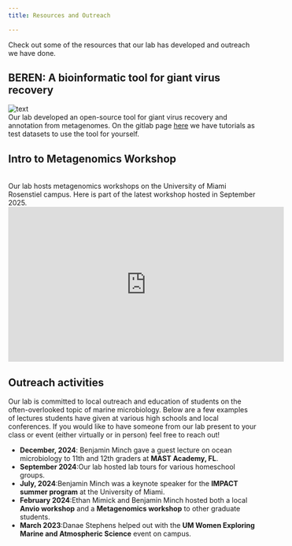 ```yaml
---
title: Resources and Outreach

---
```


<!--more-->

Check out some of the resources that our lab has developed and outreach we have done.
<br>

<b>BEREN: A bioinformatic tool for giant virus recovery</b>
----
![text](beren_page.png)
<br>
Our lab developed an open-source tool for giant virus recovery and annotation from metagenomes. On the gitlab page [here](https://gitlab.com/benminch1/BEREN) we have tutorials as test datasets to use the tool for yourself.
<br>

<b>Intro to Metagenomics Workshop</b>
----
<br>
Our lab hosts metagenomics workshops on the University of Miami Rosenstiel campus. Here is part of the latest workshop hosted in September 2025.
<br>
<iframe width="560" height="315" src="https://www.youtube.com/embed/Mlp0dE7sQAo?si=4yvjQePaliyUwjID" title="YouTube video player" frameborder="0" allow="accelerometer; autoplay; clipboard-write; encrypted-media; gyroscope; picture-in-picture; web-share" referrerpolicy="strict-origin-when-cross-origin" allowfullscreen></iframe>

<b>Outreach activities</b>
----
Our lab is committed to local outreach and education of students on the often-overlooked topic of marine microbiology. Below are a few examples of lectures students have given at various high schools and local conferences. If you would like to have someone from our lab present to your class or event (either virtually or in person) feel free to reach out!
<br>

- **December, 2024**: Benjamin Minch gave a guest lecture on ocean microbiology to 11th and 12th graders at **MAST Academy, FL**.
- **September 2024**:Our lab hosted lab tours for various homeschool groups.
- **July, 2024**:Benjamin Minch was a keynote speaker for the **IMPACT summer program** at the University of Miami.
- **February 2024**:Ethan Mimick and Benjamin Minch hosted both a local **Anvio workshop** and a **Metagenomics workshop** to other graduate students.
- **March 2023**:Danae Stephens helped out with the **UM Women Exploring Marine and Atmospheric Science** event on campus.

